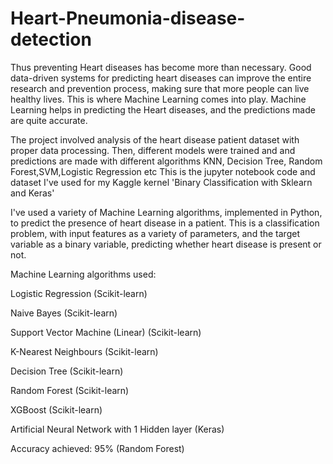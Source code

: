 # Heart-Pneumonia-disease-detection
Thus preventing Heart diseases has become more than necessary. Good data-driven systems for predicting heart diseases can improve the entire research and prevention process, making sure that more people can live healthy lives. This is where Machine Learning comes into play. Machine Learning helps in predicting the Heart diseases, and the predictions made are quite accurate.

The project involved analysis of the heart disease patient dataset with proper data processing. Then, different models were trained and and predictions are made with different algorithms KNN, Decision Tree, Random Forest,SVM,Logistic Regression etc This is the jupyter notebook code and dataset I've used for my Kaggle kernel 'Binary Classification with Sklearn and Keras'

I've used a variety of Machine Learning algorithms, implemented in Python, to predict the presence of heart disease in a patient. This is a classification problem, with input features as a variety of parameters, and the target variable as a binary variable, predicting whether heart disease is present or not.

Machine Learning algorithms used:

Logistic Regression (Scikit-learn)

Naive Bayes (Scikit-learn)

Support Vector Machine (Linear) (Scikit-learn)

K-Nearest Neighbours (Scikit-learn)

Decision Tree (Scikit-learn)

Random Forest (Scikit-learn)

XGBoost (Scikit-learn)

Artificial Neural Network with 1 Hidden layer (Keras)

Accuracy achieved: 95% (Random Forest)
